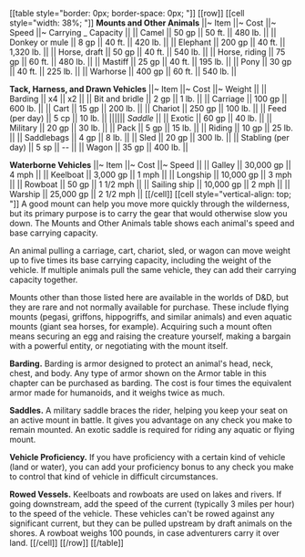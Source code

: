 [[table style="border: 0px; border-space: 0px; "]]
[[row]]
[[cell style="width: 38%; "]]
**Mounts and Other Animals**
||~ Item ||~ Cost ||~ Speed ||~ Carrying _
Capacity ||
|| Camel || 50 gp || 50 ft. || 480 lb. ||
|| Donkey or mule || 8 gp || 40 ft. || 420 lb. ||
|| Elephant || 200 gp || 40 ft. || 1,320 lb. ||
|| Horse, draft || 50 gp || 40 ft. || 540 lb. ||
|| Horse, riding || 75 gp || 60 ft. || 480 lb. ||
|| Mastiff || 25 gp || 40 ft. || 195 lb. ||
|| Pony || 30 gp || 40 ft. || 225 lb. ||
|| Warhorse || 400 gp || 60 ft. || 540 lb. ||

**Tack, Harness, and Drawn Vehicles**
||~ Item ||~ Cost ||~ Weight ||
|| Barding || x4 || x2 ||
|| Bit and bridle || 2 gp || 1 lb. ||
|| Carriage || 100 gp || 600 lb. ||
|| Cart || 15 gp || 200 lb. ||
|| Chariot || 250 gp || 100 lb. ||
|| Feed (per day) || 5 cp || 10 lb. ||
|||||| *Saddle* ||
|| Exotic || 60 gp || 40 lb. ||
|| Military || 20 gp || 30 lb. ||
|| Pack || 5 gp || 15 lb. ||
|| Riding || 10 gp || 25 lb. ||
|| Saddlebags || 4 gp || 8 lb. ||
|| Sled || 20 gp || 300 lb. ||
|| Stabling (per day) || 5 sp || -- ||
|| Wagon || 35 gp || 400 lb. ||

**Waterborne Vehicles**
||~ Item ||~ Cost ||~ Speed ||
|| Galley || 30,000 gp || 4 mph ||
|| Keelboat || 3,000 gp || 1 mph ||
|| Longship || 10,000 gp || 3 mph ||
|| Rowboat || 50 gp || 1 1/2 mph ||
|| Sailing ship || 10,000 gp || 2 mph ||
|| Warship || 25,000 gp || 2 1/2 mph ||
[[/cell]]
[[cell style="vertical-align: top; "]]
A good mount can help you move more quickly through the wilderness, but its primary purpose is to carry the gear that would otherwise slow you down. The Mounts and Other Animals table shows each animal's speed and base carrying capacity.

An animal pulling a carriage, cart, chariot, sled, or wagon can move weight up to five times its base carrying capacity, including the weight of the vehicle. If multiple animals pull the same vehicle, they can add their carrying capacity together.

Mounts other than those listed here are available in the worlds of D&D, but they are rare and not normally available for purchase. These include flying mounts (pegasi, griffons, hippogriffs, and similar animals) and even aquatic mounts (giant sea horses, for example). Acquiring such a mount often means securing an egg and raising the creature yourself, making a bargain with a powerful entity, or negotiating with the mount itself.

**Barding.** Barding is armor designed to protect an animal's head, neck, chest, and body. Any type of armor shown on the Armor table in this chapter can be purchased as barding. The cost is four times the equivalent armor made for humanoids, and it weighs twice as much.

**Saddles.** A military saddle braces the rider, helping you keep your seat on an active mount in battle. It gives you advantage on any check you make to remain mounted. An exotic saddle is required for riding any aquatic or flying mount.

**Vehicle Proficiency.** If you have proficiency with a certain kind of vehicle (land or water), you can add your proficiency bonus to any check you make to control that kind of vehicle in difficult circumstances.

**Rowed Vessels.** Keelboats and rowboats are used on lakes and rivers. If going downstream, add the speed of the current (typically 3 miles per hour) to the speed of the vehicle. These vehicles can't be rowed against any significant current, but they can be pulled upstream by draft animals on the shores. A rowboat weighs 100 pounds, in case adventurers carry it over land.
[[/cell]]
[[/row]]
[[/table]]